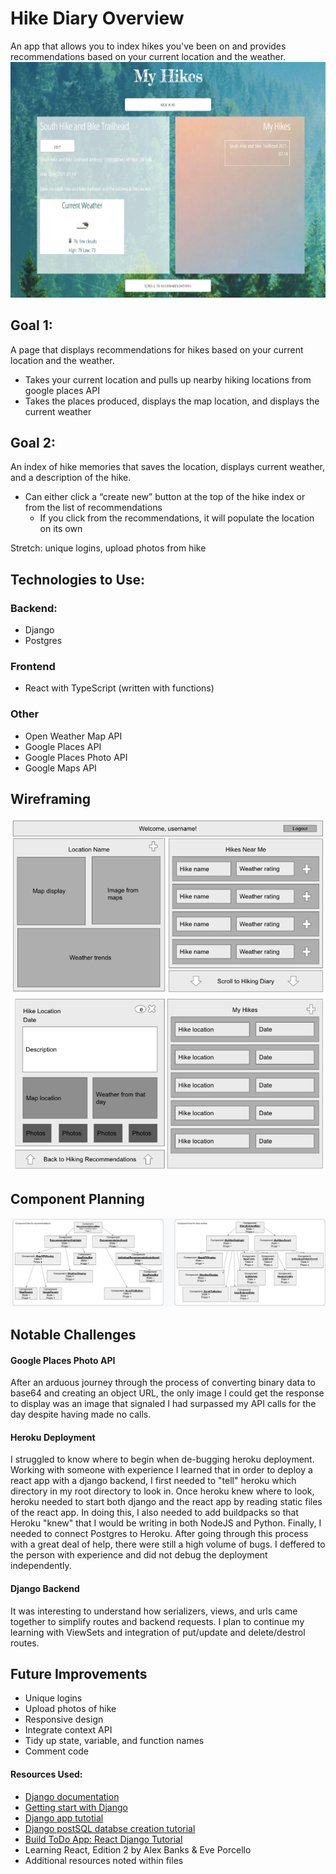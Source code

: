 # Hike Diary Overview
An app that allows you to index hikes you've been on and provides recommendations based on your current location and the weather.
![App Preview](/readme_images/app-preview.png)

## Goal 1:
A page that displays recommendations for hikes based on your current location and the weather.
* Takes your current location and pulls up nearby hiking locations from google places API
* Takes the places produced, displays the map location, and displays the current weather

## Goal 2:
An index of hike memories that saves the location, displays current weather, and a description of the hike.
* Can either click a “create new” button at the top of the hike index or from the list of recommendations
    * If you click from the recommendations, it will populate the location on its own

Stretch: unique logins, upload photos from hike

## Technologies to Use:
### Backend:
* Django
* Postgres

### Frontend
* React with TypeScript (written with functions)

### Other
* Open Weather Map API
* Google Places API
* Google Places Photo API
* Google Maps API

## Wireframing
![Recommendations Wireframe](/readme_images/recommendations.png)
![Diary Wireframe](/readme_images/diary.png)

## Component Planning
![Component Hierarchy](/readme_images/component-hierarchy.png)

## Notable Challenges
#### Google Places Photo API
After an arduous journey through the process of converting binary data to base64 and creating an object URL, the only image I could get the response to display was an image that signaled I had surpassed my API calls for the day despite having made no calls. 

#### Heroku Deployment
I struggled to know where to begin when de-bugging heroku deployment. Working with someone with experience I learned that in order to deploy a react app with a django backend, I first needed to "tell" heroku which directory in my root directory to look in. Once heroku knew where to look, heroku needed to start both django and the react app by reading static files of the react app. In doing this, I also needed to add buildpacks so that Heroku "knew" that I would be writing in both NodeJS and Python. Finally, I needed to connect Postgres to Heroku. After going through this process with a great deal of help, there were still a high volume of bugs. I deffered to the person with experience and did not debug the deployment independently. 

#### Django Backend
It was interesting to understand how serializers, views, and urls came together to simplify routes and backend requests. I plan to continue my learning with ViewSets and integration of put/update and delete/destrol routes.

## Future Improvements
* Unique logins
* Upload photos of hike
* Responsive design
* Integrate context API
* Tidy up state, variable, and function names
* Comment code

#### Resources Used:
* [Django documentation](https://docs.djangoproject.com/en/3.2/)
* [Getting start with Django](https://www.djangoproject.com/start/)
* [Django app tutotial](https://docs.djangoproject.com/en/3.2/intro/tutorial01/)
* [Django postSQL databse creation tutorial](https://www.digitalocean.com/community/tutorials/how-to-use-postgresql-with-your-django-application-on-ubuntu-14-04)
* [Build ToDo App: React Django Tutorial](https://www.digitalocean.com/community/tutorials/build-a-to-do-application-using-django-and-react)
* Learning React, Edition 2 by Alex Banks & Eve Porcello
* Additional resources noted within files